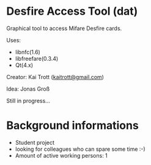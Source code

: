 Desfire Access Tool (dat)
===================

Graphical tool to access Mifare Desfire cards.

Uses: 
- libnfc(1.6) 
- libfreefare(0.3.4) 
- Qt(4.x)


Creator: Kai Trott (kaitrott@gmail.com)

Idea: Jonas Groß


Still in progress...



Background informations
==================

- Student project
- looking for colleagues who can spare some time :-)
- Amount of active working persons: 1


